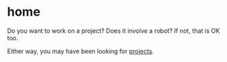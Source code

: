 # home
Do you want to work on a project? Does it involve a robot? If not, that is OK too.

Either way, you may have been looking for [projects](https://github.com/thillRobot/projects/blob/master/README.md).

